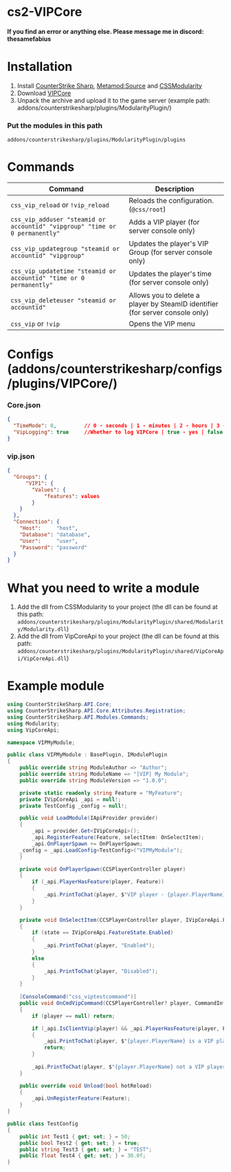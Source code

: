 # cs2-VIPCore

#### If you find an error or anything else. Please message me in discord: thesamefabius

# Installation
1. Install [CounterStrike Sharp](https://github.com/roflmuffin/CounterStrikeSharp), [Metamod:Source](https://www.sourcemm.net/downloads.php/?branch=master) and [CSSModularity](https://github.com/Muinez/CSSModularity)
3. Download [VIPCore](https://github.com/partiusfabaa/cs2-VIPCore/releases)
4. Unpack the archive and upload it to the game server (example path: addons/counterstrikesharp/plugins/ModularityPlugin/)

### Put the modules in this path
`addons/counterstrikesharp/plugins/ModularityPlugin/plugins`

# Commands 

| Command                             | Description                                               |
|-------------------------------------|-----------------------------------------------------------|
| `css_vip_reload` or `!vip_reload`    | Reloads the configuration. (`@css/root`) |
| `css_vip_adduser "steamid or accountid" "vipgroup" "time or 0 permanently"` | Adds a VIP player (for server console only) |
| `css_vip_updategroup "steamid or accountid" "vipgroup"` | Updates the player's VIP Group (for server console only) |
| `css_vip_updatetime "steamid or accountid" "time or 0 permanently"` | Updates the player's time (for server console only) |
| `css_vip_deleteuser "steamid or accountid"` | Allows you to delete a player by SteamID identifier (for server console only) |
| `css_vip` or `!vip` | Opens the VIP menu |

# Configs (addons/counterstrikesharp/configs/plugins/VIPCore/)

### Core.json
```json
{
  "TimeMode": 0,         // 0 - seconds | 1 - minutes | 2 - hours | 3 - days)
  "VipLogging": true     //Whether to log VIPCore | true - yes | false - no
}
```
### vip.json
```json
{
  "Groups": {
	  "VIP1": {
        "Values": {
            "features": values
        }
    }
  },
  "Connection": {
    "Host": 	"host",
    "Database": "database",
    "User": 	"user",
    "Password": "password"
  }
}
```

# What you need to write a module
1. Add the dll from CSSModularity to your project (the dll can be found at this path: `addons/counterstrikesharp/plugins/ModularityPlugin/shared/Modularity/Modularity.dll`)
2. Add the dll from VipCoreApi to your project (the dll can be found at this path: `addons/counterstrikesharp/plugins/ModularityPlugin/shared/VipCoreApi/VipCoreApi.dll`)

# Example module

```csharp
using CounterStrikeSharp.API.Core;
using CounterStrikeSharp.API.Core.Attributes.Registration;
using CounterStrikeSharp.API.Modules.Commands;
using Modularity;
using VipCoreApi;

namespace VIPMyModule;

public class VIPMyModule : BasePlugin, IModulePlugin
{
    public override string ModuleAuthor => "Author";
    public override string ModuleName => "[VIP] My Module";
    public override string ModuleVersion => "1.0.0";

    private static readonly string Feature = "MyFeature";
    private IVipCoreApi _api = null!;
    private TestConfig _config = null!;

    public void LoadModule(IApiProvider provider)
    {
        _api = provider.Get<IVipCoreApi>();
        _api.RegisterFeature(Feature, selectItem: OnSelectItem);
        _api.OnPlayerSpawn += OnPlayerSpawn;
	_config = _api.LoadConfig<TestConfig>("VIPMyModule");
    }

    private void OnPlayerSpawn(CCSPlayerController player)
    {
        if (_api.PlayerHasFeature(player, Feature))
        {
            _api.PrintToChat(player, $"VIP player - {player.PlayerName} has spawned");
        }
    }

    private void OnSelectItem(CCSPlayerController player, IVipCoreApi.FeatureState state)
    {
        if (state == IVipCoreApi.FeatureState.Enabled)
        {
            _api.PrintToChat(player, "Enabled");
        }
        else
        {
            _api.PrintToChat(player, "Disabled");
        }
    }
    
    [ConsoleCommand("css_viptestcommand")]
    public void OnCmdVipCommand(CCSPlayerController? player, CommandInfo info)
    {
        if (player == null) return;

        if (_api.IsClientVip(player) && _api.PlayerHasFeature(player, Feature))
        {
            _api.PrintToChat(player, $"{player.PlayerName} is a VIP player");
            return;
        }
        
        _api.PrintToChat(player, $"{player.PlayerName} not a VIP player");
    }

    public override void Unload(bool hotReload)
    {
        _api.UnRegisterFeature(Feature);
    }
}

public class TestConfig
{
    public int Test1 { get; set; } = 50;
    public bool Test2 { get; set; } = true;
    public string Test3 { get; set; } = "TEST";
    public float Test4 { get; set; } = 30.0f;
}
```
